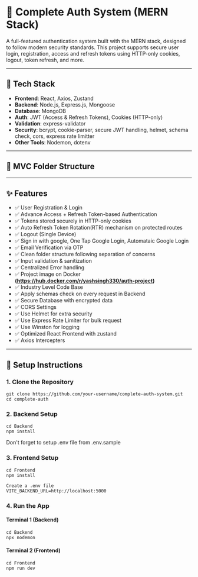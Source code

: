 # 🔐 Complete Auth System (MERN Stack)

A full-featured authentication system built with the MERN stack, designed to follow modern security standards. This project supports secure user login, registration, access and refresh tokens using HTTP-only cookies, logout, token refresh, and more.

---

## 🚀 Tech Stack

- **Frontend**: React, Axios, Zustand
- **Backend**: Node.js, Express.js, Mongoose
- **Database**: MongoDB
- **Auth**: JWT (Access & Refresh Tokens), Cookies (HTTP-only)
- **Validation**: express-validator
- **Security**: bcrypt, cookie-parser, secure JWT handling, helmet, schema check, cors, express rate limitter
- **Other Tools**: Nodemon, dotenv

---

## 📁 MVC Folder Structure

---

## ✨ Features

- ✅ User Registration & Login
- ✅ Advance Access + Refresh Token-based Authentication
- ✅ Tokens stored securely in HTTP-only cookies
- ✅ Auto Refresh Token Rotation(RTR) mechanism on protected routes
- ✅ Logout (Single Device)
- ✅ Sign in with google, One Tap Google Login, Automataic Google Login
- ✅ Email Verification via OTP
- ✅ Clean folder structure following separation of concerns
- ✅ Input validation & sanitization
- ✅ Centralized Error handling
- ✅ Project image on Docker **(https://hub.docker.com/r/yashsingh330/auth-project)**
- ✅ Industry Level Code Base
- ✅ Apply schemas check on every request in Backend
- ✅ Secure Database with encrypted data
- ✅ CORS Settings
- ✅ Use Helmet for extra security
- ✅ Use Express Rate Limiter for bulk request
- ✅ Use Winston for logging 
- ✅ Optimized React Frontend with zustand
- ✅ Axios Intercepters

---

## 🧪 Setup Instructions

### 1. Clone the Repository

```
git clone https://github.com/your-username/complete-auth-system.git
cd complete-auth
```

### 2. Backend Setup

```
cd Backend
npm install
```

Don't forget to setup .env file from .env.sample

### 3. Frontend Setup

```
cd Frontend
npm install

Create a .env file
VITE_BACKEND_URL=http://localhost:5000
```

### 4. Run the App

#### Terminal 1 (Backend)

```
cd Backend
npx nodemon
```

#### Terminal 2 (Frontend)

```
cd Frontend
npm run dev
```
